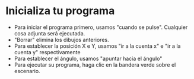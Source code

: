 # Inicializa tu programa

- Para iniciar el programa primero, usamos "cuando se pulse". Cualquier cosa adjunta será ejecutada.
- "Borrar" elimina los dibujos anteriores.
- Para establecer la posición X e Y, usamos "ir a la cuenta x" e "ir a la cuenta y" respectivamente
- Para establecer el ángulo, usamos "apuntar hacia el ángulo"
- Para ejecutar su programa, haga clic en la bandera verde sobre el escenario.
